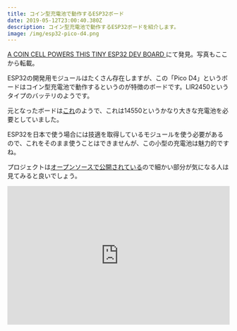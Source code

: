 ```yaml
---
title: コイン型充電池で動作するESP32ボード
date: 2019-05-12T23:00:40.380Z
description: コイン型充電池で動作するESP32ボードを紹介します。
image: /img/esp32-pico-d4.png
---
```

[A COIN CELL POWERS THIS TINY ESP32 DEV BOARD
](https://hackaday.com/2019/02/22/a-coin-cell-powers-this-tiny-esp32-dev-board/)にて発見。写真もここから転載。

ESP32の開発用モジュールはたくさん存在しますが、この「Pico D4」というボードはコイン型充電池で動作するというのが特徴のボードです。LIR2450というタイプのバッテリのようです。

元となったボードは[これ](https://www.youtube.com/watch?v=WG5k9fxXMjg)のようで、これは14550というかなり大きな充電池を必要としていました。

ESP32を日本で使う場合には技適を取得しているモジュールを使う必要があるので、これをそのまま使うことはできませんが、この小型の充電池は魅力的ですね。

プロジェクトは[オープンソースで公開されている](https://github.com/mike-rankin/ESP32_CoinCell)ので細かい部分が気になる人は見てみると良いでしょう。

<iframe width="100%" height="315" src="https://www.youtube.com/embed/QvrdFFZR3Nw" frameborder="0" allow="accelerometer; autoplay; encrypted-media; gyroscope; picture-in-picture" allowfullscreen></iframe>
